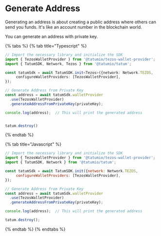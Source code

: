 # Generate Address

Generating an address is about creating a public address where others can send you funds. It's like an account number in the blockchain world.

You can generate an address with private key.

{% tabs %}
{% tab title="Typescript" %}
```typescript
// Import the necessary library and initialize the SDK
import { TezosWalletProvider } from '@tatumio/tezos-wallet-provider';
import { TatumSDK, Network, Tezos } from '@tatumio/tatum';

const tatumSdk = await TatumSDK.init<Tezos>({network: Network.TEZOS,
     configureWalletProviders: [TezosWalletProvider],
});

// Generate Address from Private Key
const address = await tatumSdk.walletProvider
  .use(TezosWalletProvider)
  .generateAddressFromPrivateKey(privateKey);

console.log(address);  // This will print the generated address


tatum.destroy()

```
{% endtab %}

{% tab title="Javascript" %}
```javascript
// Import the necessary library and initialize the SDK
import { TezosWalletProvider } from '@tatumio/tezos-wallet-provider';
import { TatumSDK, Network } from '@tatumio/tatum';

const tatumSdk = await TatumSDK.init({network: Network.TEZOS,
     configureWalletProviders: [TezosWalletProvider],
});

// Generate Address from Private Key
const address = await tatumSdk.walletProvider
  .use(TezosWalletProvider)
  .generateAddressFromPrivateKey(privateKey);

console.log(address);  // This will print the generated address

tatum.destroy();

```
{% endtab %}
{% endtabs %}
